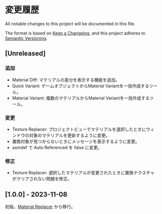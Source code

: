 # 変更履歴
All notable changes to this project will be documented in this file.

The format is based on [Keep a Changelog](https://keepachangelog.com/en/1.0.0/),
and this project adheres to [Semantic Versioning](https://semver.org/spec/v2.0.0.html).

## [Unreleased]

### 追加

- Material Diff: マテリアルの差分を表示する機能を追加。
- Quick Variant: ゲームオブジェクトからMaterial Variantを一括作成するツール。
- Material Variant: 複数のマテリアルからMaterial Variantを一括作成するツール。

### 変更

- Texture Replacer: プロジェクトビューでマテリアルを選択したときにウィンドウの対象のマテリアルを更新するように変更。
- 置換対象が見つからないときにメッセージを表示するように変更。
- asmdef で Auto Referenced を false に変更。

### 修正

- Texture Replacer: 選択したマテリアルが変更されたときに置換テクスチャがクリアされない問題を修正。

## [1.0.0] - 2023-11-08

初版。[Material Replacer](https://github.com/kurotu/MaterialReplacer) から移行。
